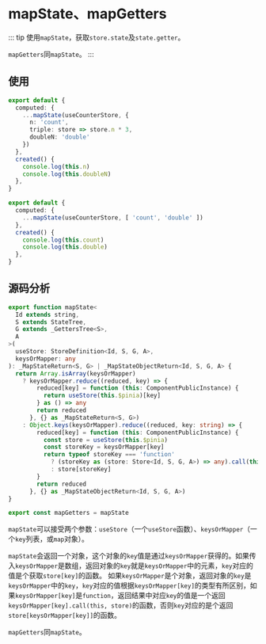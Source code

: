 # mapState、mapGetters

::: tip
使用`mapState`，获取`store.state`及`state.getter`。

`mapGetters`同`mapState`。
:::

## 使用

```ts
export default {
  computed: {
    ...mapState(useCounterStore, {
      n: 'count',
      triple: store => store.n * 3,
      doubleN: 'double'
    })
  },
  created() {
    console.log(this.n)
    console.log(this.doubleN)
  },
}

export default {
  computed: {
    ...mapState(useCounterStore, [ 'count', 'double' ])
  },
  created() {
    console.log(this.count) 
    console.log(this.double) 
  },
}
```

## 源码分析

```ts
export function mapState<
  Id extends string,
  S extends StateTree,
  G extends _GettersTree<S>,
  A
>(
  useStore: StoreDefinition<Id, S, G, A>,
  keysOrMapper: any
): _MapStateReturn<S, G> | _MapStateObjectReturn<Id, S, G, A> {
  return Array.isArray(keysOrMapper)
    ? keysOrMapper.reduce((reduced, key) => {
        reduced[key] = function (this: ComponentPublicInstance) {
          return useStore(this.$pinia)[key]
        } as () => any
        return reduced
      }, {} as _MapStateReturn<S, G>)
    : Object.keys(keysOrMapper).reduce((reduced, key: string) => {
        reduced[key] = function (this: ComponentPublicInstance) {
          const store = useStore(this.$pinia)
          const storeKey = keysOrMapper[key]
          return typeof storeKey === 'function'
            ? (storeKey as (store: Store<Id, S, G, A>) => any).call(this, store)
            : store[storeKey]
        }
        return reduced
      }, {} as _MapStateObjectReturn<Id, S, G, A>)
}

export const mapGetters = mapState
```

`mapState`可以接受两个参数：`useStore`（一个`useStore`函数）、`keysOrMapper`（一个`key`列表，或`map`对象）。

`mapState`会返回一个对象，这个对象的`key`值是通过`keysOrMapper`获得的。如果传入`keysOrMapper`是数组，返回对象的`key`就是`keysOrMapper`中的元素，`key`对应的值是个获取`store[key]`的函数。 如果`keysOrMapper`是个对象，返回对象的`key`是`keysOrMapper`中的`key`，`key`对应的值根据`keysOrMapper[key]`的类型有所区别，如果`keysOrMapper[key]`是`function`，返回结果中对应`key`的值是一个返回`keysOrMapper[key].call(this, store)`的函数，否则`key`对应的是个返回`store[keysOrMapper[key]]`的函数。

`mapGetters`同`mapState`。

